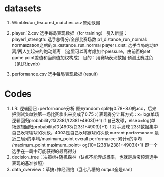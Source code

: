 
# datasets
1. Wimbledon_featured_matches.csv 原始数据
2. player_12.csv 选手每局表现数据（for training）
   引入新量：player1_strength: 选手总得分/全部比赛场数
             p1_distance_run_normal: normalization之后的p1_distance_run_normal
             player1_dist: 选手当局跑动距离/两人加起来的跑动距离
             （这里可以再考虑加个pressure，由前面的set game point差值和当前值加权构成）
             目的：用赛场表现数据 预测比赛胜负（见LR.ipynb）
   
4. performance.csv 选手每局表现数据 (result)


# Codes
1. LR: 逻辑回归+performance分析 原来random split有0.78~8.0的acc，后来把测试集单独第一场比赛拿出来变成了0.75 :(
   表现得分计算方式：x=log(单场逻辑回归probability*10*(2381/(2381+4903))+1) if 自己发球，else x=log(单场逻辑回归probability*10*(4903/(2381+4903))+1) if 对手发球
   2381数据集中自己发球输球的次数，4903是自己发球赢球的次数
   current performance: 最近三局x的平均/maximum_point
   overall performance: 累计x的平均 /maximum_point
   maximum_point=log(10*(2381/(2381+4903))+1) 即一个选手在一局中可能获得的最高得分
3. decision_tree：决策树+随机森林（缺点不能弄成概率，也就是后来预测选手表现的基准参照）
4. data_overview：草搞+神经网络（乱七八糟的 output全是nan）
